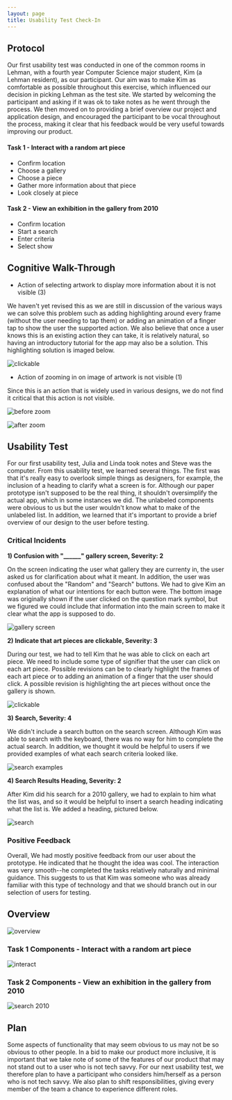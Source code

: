 ```yaml
---
layout: page
title: Usability Test Check-In
---
```


## Protocol
Our first usability test was conducted in one of the common rooms in Lehman, with a fourth year Computer Science major student, Kim (a Lehman resident), as our participant. Our aim was to make Kim as comfortable as possible throughout this exercise, which influenced our decision in picking Lehman as the test site. We started by welcoming the  participant and asking if it was ok to take notes as he went through the process. We then moved on to providing a brief overview our project and application design, and encouraged the participant to be vocal throughout the process, making it clear that his feedback would be very useful towards improving our product.

#### Task 1 - Interact with a random art piece
  - Confirm location
  - Choose a gallery
  - Choose a piece
  - Gather more information about that piece
  - Look closely at piece

#### Task 2 - View an exhibition in the gallery from 2010
  - Confirm location
  - Start a search
  - Enter criteria
  - Select show

## Cognitive Walk-Through
- Action of selecting artwork to display more information about it is not visible (3)

We haven't yet revised this as we are still in discussion of the various ways we can solve this problem such as adding highlighting around every frame (without the user needing to tap them) or adding an animation of a finger tap to show the user the supported action. We also believe that once a user knows this is an existing action they can take, it is relatively natural, so having an introductory tutorial for the app may also be a solution. This highlighting solution is imaged below. 

![clickable](updated_highlight.jpg)

- Action of zooming in on image of artwork is not visible (1)

Since this is an action that is widely used in various designs, we do not find it critical that this action is not visible.

![before zoom](before_zoom.jpg)

![after zoom](after_zoom.jpg) 

## Usability Test

For our first usability test, Julia and Linda took notes and Steve was the computer. From this usability test, we learned several things. The first was that it's really easy to overlook simple things as designers, for example, the inclusion of a heading to clarify what a screen is for. Although our paper prototype isn't supposed to be the real thing, it shouldn't oversimplify the actual app, which in some instances we did. The unlabeled components were obvious to us but the user wouldn't know what to make of the unlabeled list. In addition, we learned that it's important to provide a brief overview of our design to the user before testing. 

### Critical Incidents

**1) Confusion with "______" gallery screen, Severity: 2**

On the screen indicating the user what gallery they are currenty in, the user asked us for clarification about what it meant. In addition, the user was confused about the "Random" and "Search" buttons. We had to give Kim an explanation of what our intentions for each button were. The bottom image was originally shown if the user clicked on the question mark symbol, but we figured we could include that information into the main screen to make it clear what the app is supposed to do.

![gallery screen](updated_gallery.jpg)

**2) Indicate that art pieces are clickable, Severity: 3**

During our test, we had to tell Kim that he was able to click on each art piece. We need to include some type of signifier that the user can click on each art piece. Possible revisions can be to clearly highlight the frames of each art piece or to adding an animation of a finger that the user should click. A possible revision is highlighting the art pieces without once the gallery is shown.

![clickable](updated_highlight.jpg)

**3) Search, Severity: 4**

We didn't include a search button on the search screen. Although Kim was able to search with the keyboard, there was no way for him to complete the actual search. In addition, we thought it would be helpful to users if we provided examples of what each search criteria looked like. 

![search examples](updated_search_ex.jpg)


**4) Search Results Heading, Severity: 2**

After Kim did his search for a 2010 gallery, we had to explain to him what the list was, and so it would be helpful to insert a search heading indicating what the list is. We added a heading, pictured below.

![search](updated_search.jpg)

### Positive Feedback

Overall, We had mostly positive feedback from our user about the prototype. He indicated that he thought the idea was cool. The interaction was very smooth--he completed the tasks relatively naturally and minimal guidance. This suggests to us that Kim was someone who was already familiar with this type of technology and that we should branch out in our selection of users for testing.

## Overview

![overview](updated_overview.jpg)


### Task 1 Components - Interact with a random art piece 

![interact](overview_interact.jpg)

### Task 2 Components - View an exhibition in the gallery from 2010

![search 2010](overview_search.jpg)

## Plan

Some aspects of functionality that may seem obvious to us may not be so obvious to other people. In a bid to make our product more inclusive, it is important that we take note of some of the features of our product that may not stand out to a user who is not tech savvy. For our next usability test, we therefore plan to have a participant who considers him/herself as a person who is not tech savvy. We also plan to shift responsibilities, giving every member of the team a chance to experience different roles. 
